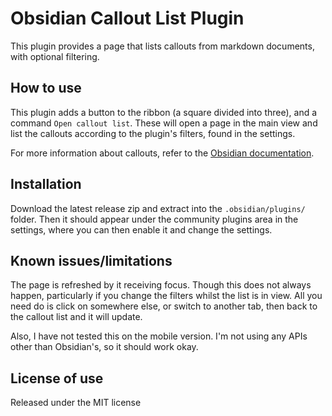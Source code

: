 # Obsidian Callout List Plugin

This plugin provides a page that lists callouts from markdown documents, with optional filtering.

## How to use

This plugin adds a button to the ribbon (a square divided into three), and a command `Open callout list`. These will open a page in the main view and list the callouts according to the plugin's filters, found in the settings.

For more information about callouts, refer to the [Obsidian documentation](https://help.obsidian.md/Editing+and+formatting/Callouts).

## Installation

Download the latest release zip and extract into the `.obsidian/plugins/` folder. Then it should appear under the community plugins area in the settings, where you can then enable it and change the settings.

## Known issues/limitations

The page is refreshed by it receiving focus. Though this does not always happen, particularly if you change the filters whilst the list is in view. All you need do is click on somewhere else, or switch to another tab, then back to the callout list and it will update.

Also, I have not tested this on the mobile version. I'm not using any APIs other than Obsidian's, so it should work okay.

## License of use

Released under the MIT license
